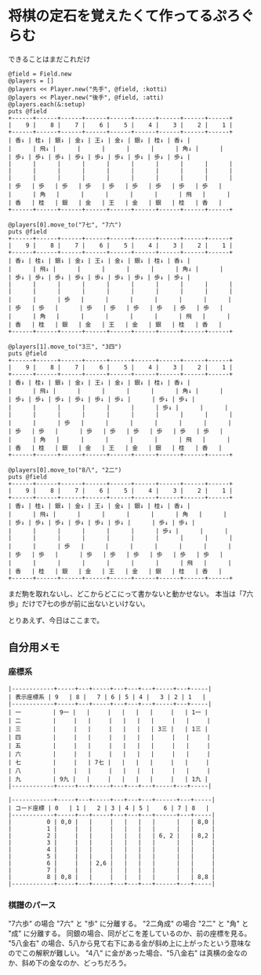 # 将棋の定石を覚えたくて作ってるぷろぐらむ #

できることはまだこれだけ

    @field = Field.new
    @players = []
    @players << Player.new("先手", @field, :kotti)
    @players << Player.new("後手", @field, :atti)
    @players.each(&:setup)
    puts @field
    +------+------+------+------+------+------+------+------+------+
    |    9 |    8 |    7 |    6 |    5 |    4 |    3 |    2 |    1 |
    +------+------+------+------+------+------+------+------+------+
    | 香↓ | 桂↓ | 銀↓ | 金↓ | 王↓ | 金↓ | 銀↓ | 桂↓ | 香↓ |
    |      | 飛↓ |      |      |      |      |      | 角↓ |      |
    | 歩↓ | 歩↓ | 歩↓ | 歩↓ | 歩↓ | 歩↓ | 歩↓ | 歩↓ | 歩↓ |
    |      |      |      |      |      |      |      |      |      |
    |      |      |      |      |      |      |      |      |      |
    |      |      |      |      |      |      |      |      |      |
    | 歩   | 歩   | 歩   | 歩   | 歩   | 歩   | 歩   | 歩   | 歩   |
    |      | 角   |      |      |      |      |      | 飛   |      |
    | 香   | 桂   | 銀   | 金   | 王   | 金   | 銀   | 桂   | 香   |
    +------+------+------+------+------+------+------+------+------+

    @players[0].move_to("7七", "7六")
    puts @field
    +------+------+------+------+------+------+------+------+------+
    |    9 |    8 |    7 |    6 |    5 |    4 |    3 |    2 |    1 |
    +------+------+------+------+------+------+------+------+------+
    | 香↓ | 桂↓ | 銀↓ | 金↓ | 王↓ | 金↓ | 銀↓ | 桂↓ | 香↓ |
    |      | 飛↓ |      |      |      |      |      | 角↓ |      |
    | 歩↓ | 歩↓ | 歩↓ | 歩↓ | 歩↓ | 歩↓ | 歩↓ | 歩↓ | 歩↓ |
    |      |      |      |      |      |      |      |      |      |
    |      |      |      |      |      |      |      |      |      |
    |      |      | 歩   |      |      |      |      |      |      |
    | 歩   | 歩   |      | 歩   | 歩   | 歩   | 歩   | 歩   | 歩   |
    |      | 角   |      |      |      |      |      | 飛   |      |
    | 香   | 桂   | 銀   | 金   | 王   | 金   | 銀   | 桂   | 香   |
    +------+------+------+------+------+------+------+------+------+

    @players[1].move_to("3三", "3四")
    puts @field
    +------+------+------+------+------+------+------+------+------+
    |    9 |    8 |    7 |    6 |    5 |    4 |    3 |    2 |    1 |
    +------+------+------+------+------+------+------+------+------+
    | 香↓ | 桂↓ | 銀↓ | 金↓ | 王↓ | 金↓ | 銀↓ | 桂↓ | 香↓ |
    |      | 飛↓ |      |      |      |      |      | 角↓ |      |
    | 歩↓ | 歩↓ | 歩↓ | 歩↓ | 歩↓ | 歩↓ |      | 歩↓ | 歩↓ |
    |      |      |      |      |      |      | 歩↓ |      |      |
    |      |      |      |      |      |      |      |      |      |
    |      |      | 歩   |      |      |      |      |      |      |
    | 歩   | 歩   |      | 歩   | 歩   | 歩   | 歩   | 歩   | 歩   |
    |      | 角   |      |      |      |      |      | 飛   |      |
    | 香   | 桂   | 銀   | 金   | 王   | 金   | 銀   | 桂   | 香   |
    +------+------+------+------+------+------+------+------+------+

    @players[0].move_to("8八", "2二")
    puts @field
    +------+------+------+------+------+------+------+------+------+
    |    9 |    8 |    7 |    6 |    5 |    4 |    3 |    2 |    1 |
    +------+------+------+------+------+------+------+------+------+
    | 香↓ | 桂↓ | 銀↓ | 金↓ | 王↓ | 金↓ | 銀↓ | 桂↓ | 香↓ |
    |      | 飛↓ |      |      |      |      |      | 角   |      |
    | 歩↓ | 歩↓ | 歩↓ | 歩↓ | 歩↓ | 歩↓ |      | 歩↓ | 歩↓ |
    |      |      |      |      |      |      | 歩↓ |      |      |
    |      |      |      |      |      |      |      |      |      |
    |      |      | 歩   |      |      |      |      |      |      |
    | 歩   | 歩   |      | 歩   | 歩   | 歩   | 歩   | 歩   | 歩   |
    |      |      |      |      |      |      |      | 飛   |      |
    | 香   | 桂   | 銀   | 金   | 王   | 金   | 銀   | 桂   | 香   |
    +------+------+------+------+------+------+------+------+------+

まだ駒を取れないし、どこからどこにって書かないと動かせない。
本当は「7六歩」だけで7七の歩が前に出ないといけない。

とりあえず、今日はここまで。

## 自分用メモ ##

### 座標系 ###

    |------------+-----+---+-----+---+---+---+-----+---+-----|
    | 表示座標系 | 9   | 8 |   7 | 6 | 5 | 4 |   3 | 2 | 1   |
    |------------+-----+---+-----+---+---+---+-----+---+-----|
    | 一         | 9一 |   |     |   |   |   |     |   | 1一 |
    | 二         |     |   |     |   |   |   |     |   |     |
    | 三         |     |   |     |   |   |   | 3三 |   | 1三 |
    | 四         |     |   |     |   |   |   |     |   |     |
    | 五         |     |   |     |   |   |   |     |   |     |
    | 六         |     |   |     |   |   |   |     |   |     |
    | 七         |     |   | 7七 |   |   |   |     |   |     |
    | 八         |     |   |     |   |   |   |     |   |     |
    | 九         | 9九 |   |     |   |   |   |     |   | 1九 |
    |------------+-----+---+-----+---+---+---+-----+---+-----|

    |------------+-----+---+-----+---+---+---+------+---+-----|
    | コード座標 | 0   | 1 |   2 | 3 | 4 | 5 |    6 | 7 | 8   |
    |------------+-----+---+-----+---+---+---+------+---+-----|
    |          0 | 0,0 |   |     |   |   |   |      |   | 8,0 |
    |          1 |     |   |     |   |   |   |      |   |     |
    |          2 |     |   |     |   |   |   | 6, 2 |   | 8,2 |
    |          3 |     |   |     |   |   |   |      |   |     |
    |          4 |     |   |     |   |   |   |      |   |     |
    |          5 |     |   |     |   |   |   |      |   |     |
    |          6 |     |   | 2,6 |   |   |   |      |   |     |
    |          7 |     |   |     |   |   |   |      |   |     |
    |          8 | 0,8 |   |     |   |   |   |      |   | 8,8 |
    |------------+-----+---+-----+---+---+---+------+---+-----|

### 棋譜のパース ###

"7六歩" の場合 "7六" と "歩" に分離する。
"2二角成" の場合 "2二" と "角" と "成" に分離する。
同銀の場合、同がどこを差しているのか、前の座標を見る。
"5八金右" の場合、5八から見て右下にある金が斜め上に上がったという意味なのでこの解釈が難しい。
"4八" に金があった場合、"5八金右" は真横の金なのか、斜め下の金なのか、どっちだろう。
